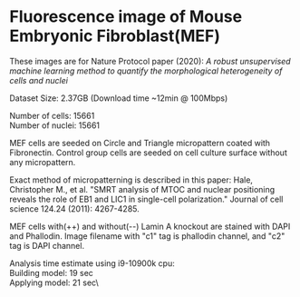 # Fluorescence image of Mouse Embryonic Fibroblast(MEF)

These images are for Nature Protocol paper (2020): 
*A robust unsupervised machine learning method to quantify the morphological heterogeneity of cells and nuclei* 

Dataset Size: 2.37GB (Download time ~12min @ 100Mbps)

Number of cells: 15661\
Number of nuclei: 15661

MEF cells are seeded on Circle and Triangle micropattern coated with Fibronectin. Control group cells are seeded on cell culture surface without any micropattern.

Exact method of micropatterning is described in this paper: 
Hale, Christopher M., et al. "SMRT analysis of MTOC and nuclear positioning reveals the role of EB1 and LIC1 in single-cell polarization." Journal of cell science 124.24 (2011): 4267-4285.

MEF cells with(++) and without(--) Lamin A knockout are stained with DAPI and Phallodin. Image filename with "c1" tag is phallodin channel, and "c2" tag is DAPI channel.

Analysis time estimate using i9-10900k cpu:\
Building model: 19 sec\
Applying model: 21 sec\

